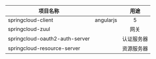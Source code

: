 


| 项目名称      |    |  用途 |
| --------   | -----:   | :----: |
| springcloud-client     | angularjs      |   5    |
| springcloud-zuul      |    |   网关   |
| springcloud-oauth2-auth-server        |     |   认证服务器    |
| springcloud-resource-server       |   |   资源服务器    |
 	
